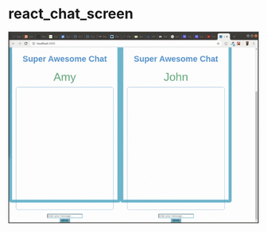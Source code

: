 # react_chat_screen
![react_chat_screen](https://github.com/Hassan78/DemoGifs/blob/master/simpleChat.gif)
